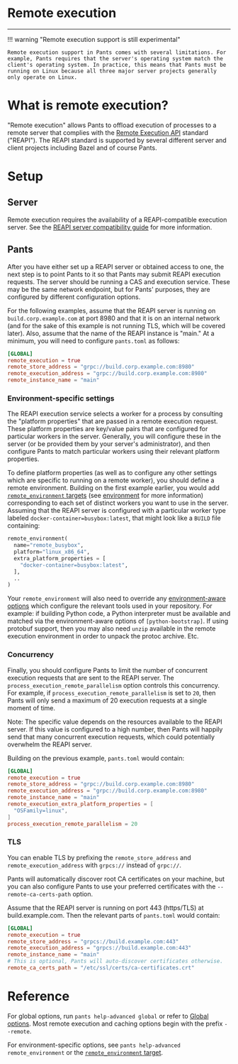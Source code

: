 # Remote execution

---

!!! warning "Remote execution support is still experimental"

    Remote execution support in Pants comes with several limitations. For example, Pants requires that the server's operating system match the client's operating system. In practice, this means that Pants must be running on Linux because all three major server projects generally only operate on Linux.

# What is remote execution?

"Remote execution" allows Pants to offload execution of processes to a remote server that complies with the [Remote Execution API](https://github.com/bazelbuild/remote-apis) standard ("REAPI"). The REAPI standard is supported by several different server and client projects including Bazel and of course Pants.

# Setup

## Server

Remote execution requires the availability of a REAPI-compatible execution server. See the [REAPI server compatibility guide](index.md#server-compatibility) for more information.

## Pants

After you have either set up a REAPI server or obtained access to one, the next step is to point Pants to it so that Pants may submit REAPI execution requests. The server should be running a CAS and execution service. These may be the same network endpoint, but for Pants' purposes, they are configured by different configuration options.

For the following examples, assume that the REAPI server is running on `build.corp.example.com` at port 8980 and that it is on an internal network (and for the sake of this example is not running TLS, which will be covered later). Also, assume that the name of the REAPI instance is "main." At a minimum, you will need to configure `pants.toml` as follows:

```toml
[GLOBAL]
remote_execution = true
remote_store_address = "grpc://build.corp.example.com:8980"
remote_execution_address = "grpc://build.corp.example.com:8980"
remote_instance_name = "main"
```

### Environment-specific settings

The REAPI execution service selects a worker for a process by consulting the "platform properties" that are passed in a remote execution request. These platform properties are key/value pairs that are configured for particular workers in the server. Generally, you will configure these in the server (or be provided them by your server's administrator), and then configure Pants to match particular workers using their relevant platform properties.

To define platform properties (as well as to configure any other settings which are specific to running on a remote worker), you should define a remote environment. Building on the first example earlier, you would add [`remote_environment` targets](doc:reference-remote_environment) (see [environment](../environments.md) for more information) corresponding to each set of distinct workers you want to use in the server. Assuming that the REAPI server is configured with a particular worker type labeled `docker-container=busybox:latest`, that might look like a `BUILD` file containing:

```python
remote_environment(
  name="remote_busybox",
  platform="linux_x86_64",
  extra_platform_properties = [
    "docker-container=busybox:latest",
  ],
  ..
)
```

Your `remote_environment` will also need to override any [environment-aware options](../environments.md) which configure the relevant tools used in your repository. For example: if building Python code, a Python interpreter must be available and matched via the environment-aware options of `[python-bootstrap]`. If using protobuf support, then you may also need `unzip` available in the remote execution environment in order to unpack the protoc archive. Etc.

### Concurrency

Finally, you should configure Pants to limit the number of concurrent execution requests that are sent to the REAPI server. The `process_execution_remote_parallelism` option controls this concurrency. For example, if `process_execution_remote_parallelism` is set to `20`, then Pants will only send a maximum of 20 execution requests at a single moment of time.

Note: The specific value depends on the resources available to the REAPI server. If this value is configured to a high number, then Pants will happily send that many concurrent execution requests, which could potentially overwhelm the REAPI server.

Building on the previous example, `pants.toml` would contain:

```toml
[GLOBAL]
remote_execution = true
remote_store_address = "grpc://build.corp.example.com:8980"
remote_execution_address = "grpc://build.corp.example.com:8980"
remote_instance_name = "main"
remote_execution_extra_platform_properties = [
  "OSFamily=linux",
]
process_execution_remote_parallelism = 20
```

### TLS

You can enable TLS by prefixing the `remote_store_address` and `remote_execution_address` with `grpcs://` instead of `grpc://`.

Pants will automatically discover root CA certificates on your machine, but you can also configure Pants to use your preferred certificates with the `--remote-ca-certs-path` option.

Assume that the REAPI server is running on port 443 (https/TLS) at build.example.com. Then the relevant parts of `pants.toml` would contain:

```toml
[GLOBAL]
remote_execution = true
remote_store_address = "grpcs://build.example.com:443"
remote_execution_address = "grpcs://build.example.com:443"
remote_instance_name = "main"
# This is optional, Pants will auto-discover certificates otherwise.
remote_ca_certs_path = "/etc/ssl/certs/ca-certificates.crt"
```

# Reference

For global options, run `pants help-advanced global` or refer to [Global options](doc:reference-global). Most remote execution and caching options begin with the prefix `--remote`.

For environment-specific options, see `pants help-advanced remote_environment` or the [`remote_environment` target](doc:reference-remote_environment).
